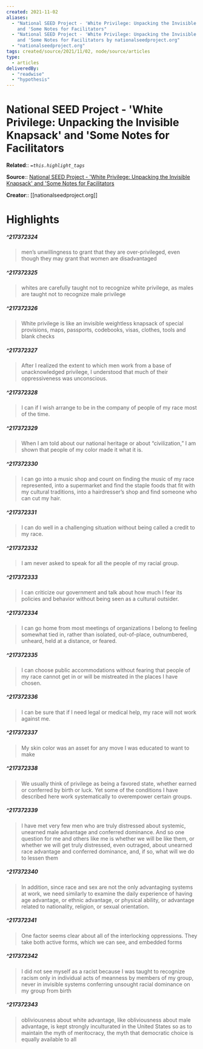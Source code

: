```yaml
---
created: 2021-11-02
aliases:
  - "National SEED Project - 'White Privilege: Unpacking the Invisible Knapsack'
    and 'Some Notes for Facilitators"
  - "National SEED Project - 'White Privilege: Unpacking the Invisible Knapsack'
    and 'Some Notes for Facilitators by nationalseedproject.org"
  - "nationalseedproject.org"
tags: created/source/2021/11/02, node/source/articles
type:
  - articles
deliveredBy:
  - "readwise"
  - "hypothesis"
---
```

# National SEED Project - 'White Privilege: Unpacking the Invisible Knapsack' and 'Some Notes for Facilitators

**Related**:: 
*`=this.highlight_tags`*

**Source**:: [National SEED Project - 'White Privilege: Unpacking the Invisible Knapsack' and 'Some Notes for Facilitators](https://nationalseedproject.org/Key-SEED-Texts/white-privilege-unpacking-the-invisible-knapsack)

**Creator**:: [[nationalseedproject.org]]

# Highlights
##### ^217372324
  
> men’s unwillingness to grant that they are over-privileged, even though they may grant that women are disadvantaged 

##### ^217372325
  
> whites are carefully taught not to recognize white privilege, as males are taught not to recognize male privilege 

##### ^217372326
  
> White privilege is like an invisible weightless knapsack of special provisions, maps, passports, codebooks, visas, clothes, tools and blank checks 

##### ^217372327
  
> After I realized the extent to which men work from a base of unacknowledged privilege, I understood that much of their oppressiveness was unconscious. 

##### ^217372328
  
> I can if I wish arrange to be in the company of people of my race most of the time. 

##### ^217372329
  
> When I am told about our national heritage or about “civilization,” I am shown that people of my color made it what it is. 

##### ^217372330
  
> I can go into a music shop and count on finding the music of my race represented, into a supermarket and find the staple foods that fit with my cultural traditions, into a hairdresser’s shop and find someone who can cut my hair. 

##### ^217372331
  
> I can do well in a challenging situation without being called a credit to my race. 

##### ^217372332
  
> I am never asked to speak for all the people of my racial group. 

##### ^217372333
  
> I can criticize our government and talk about how much I fear its policies and behavior without being seen as a cultural outsider. 

##### ^217372334
  
> I can go home from most meetings of organizations I belong to feeling somewhat tied in, rather than isolated, out-of-place, outnumbered, unheard, held at a distance, or feared. 

##### ^217372335
  
> I can choose public accommodations without fearing that people of my race cannot get in or will be mistreated in the places I have chosen. 

##### ^217372336
  
> I can be sure that if I need legal or medical help, my race will not work against me. 

##### ^217372337
  
> My skin color was an asset for any move I was educated to want to make 

##### ^217372338
  
> We usually think of privilege as being a favored state, whether earned or conferred by birth or luck. Yet some of the conditions I have described here work systematically to overempower certain groups. 

##### ^217372339
  
> I have met very few men who are truly distressed about systemic, unearned male advantage and conferred dominance. And so one question for me and others like me is whether we will be like them, or whether we will get truly distressed, even outraged, about unearned race advantage and conferred dominance, and, if so, what will we do to lessen them 

##### ^217372340
  
> In addition, since race and sex are not the only advantaging systems at work, we need similarly to examine the daily experience of having age advantage, or ethnic advantage, or physical ability, or advantage related to nationality, religion, or sexual orientation. 

##### ^217372341
  
> One factor seems clear about all of the interlocking oppressions. They take both active forms, which we can see, and embedded forms 

##### ^217372342
  
> I did not see myself as a racist because I was taught to recognize racism only in individual acts of meanness by members of my group, never in invisible systems conferring unsought racial dominance on my group from birth 

##### ^217372343
  
> obliviousness about white advantage, like obliviousness about male advantage, is kept strongly inculturated in the United States so as to maintain the myth of meritocracy, the myth that democratic choice is equally available to all 

